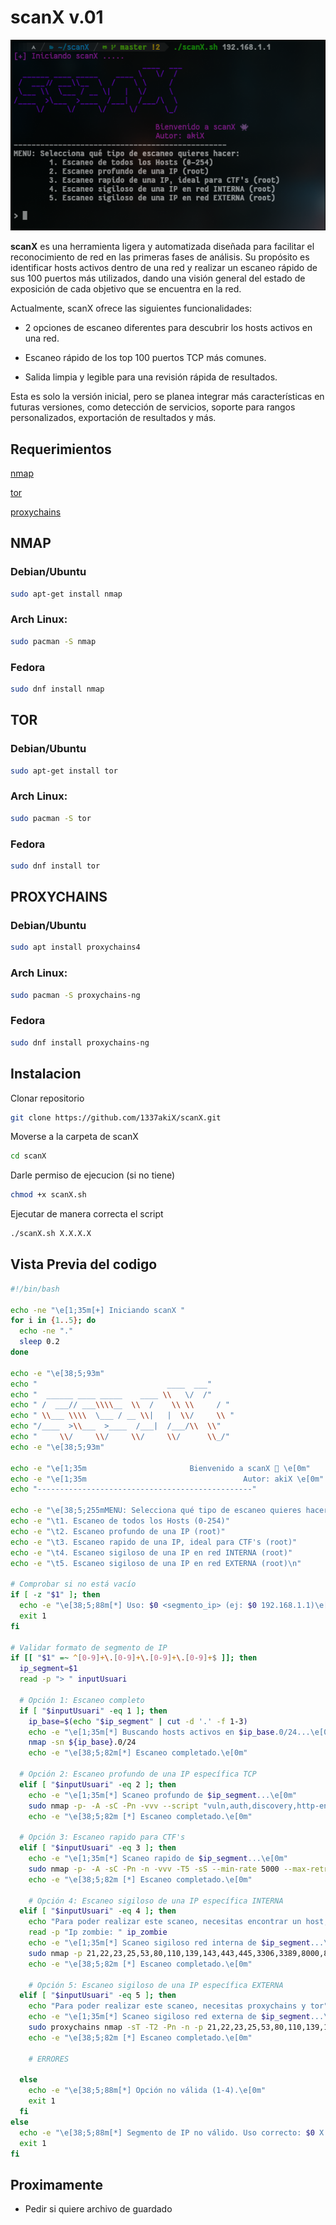 # **scanX v.01**

![imagen scanX](https://github.com/1337akiX/scanX/blob/master/screenshot12.png)


**scanX** es una herramienta ligera y automatizada diseñada para facilitar el reconocimiento de red en las primeras fases de análisis. Su propósito es identificar hosts activos dentro de una red y realizar un escaneo rápido de sus 100 puertos más utilizados, dando una visión general del estado de exposición de cada objetivo que se encuentra en la red.

Actualmente, scanX ofrece las siguientes funcionalidades:

- 2 opciones de escaneo diferentes para descubrir los hosts activos en una red.

- Escaneo rápido de los top 100 puertos TCP más comunes.

- Salida limpia y legible para una revisión rápida de resultados.

Esta es solo la versión inicial, pero se planea integrar más características en futuras versiones, como detección de servicios, soporte para rangos personalizados, exportación de resultados y más.
## Requerimientos
[nmap](https://nmap.org/)

[tor](https://www.torproject.org/)

[proxychains](https://github.com/rofl0r/proxychains-ng)

## NMAP
### Debian/Ubuntu
``` bash
sudo apt-get install nmap
```
### Arch Linux:
``` bash
sudo pacman -S nmap
```
### Fedora
``` bash
sudo dnf install nmap 
```
## TOR
### Debian/Ubuntu
``` bash
sudo apt-get install tor
```
### Arch Linux:
``` bash
sudo pacman -S tor
```
### Fedora
``` bash
sudo dnf install tor 
```
## PROXYCHAINS
### Debian/Ubuntu
``` bash
sudo apt install proxychains4
```
### Arch Linux:
``` bash
sudo pacman -S proxychains-ng
```
### Fedora
``` bash
sudo dnf install proxychains-ng
```

## Instalacion 
Clonar repositorio
``` bash
git clone https://github.com/1337akiX/scanX.git
```
Moverse a la carpeta de scanX
``` bash
cd scanX
```
Darle permiso de ejecucion (si no tiene)
``` bash
chmod +x scanX.sh
```
Ejecutar de manera correcta el script
``` bash
./scanX.sh X.X.X.X
```

## Vista Previa del codigo
```bash
#!/bin/bash

echo -ne "\e[1;35m[+] Iniciando scanX "
for i in {1..5}; do
  echo -ne "."
  sleep 0.2
done

echo -e "\e[38;5;93m"
echo "                             ____  ___"
echo "  ______ ____ _____    ____ \\   \/  /"
echo " /  ___// ___\\\\__  \\  /    \\ \\     / "
echo " \\___ \\\\  \___ / __ \\|   |  \\/     \\ "
echo "/____  >\\___  >____  /___|  /___/\\  \\"
echo "     \\/     \\/     \\/     \\/      \\_/"
echo -e "\e[38;5;93m"

echo -e "\e[1;35m  	                   	Bienvenido a scanX 👾 \e[0m"
echo -e "\e[1;35m       	            	       	Autor: akiX \e[0m"
echo "------------------------------------------------"

echo -e "\e[38;5;255mMENU: Selecciona qué tipo de escaneo quieres hacer:"
echo -e "\t1. Escaneo de todos los Hosts (0-254)"
echo -e "\t2. Escaneo profundo de una IP (root)"
echo -e "\t3. Escaneo rapido de una IP, ideal para CTF's (root)"
echo -e "\t4. Escaneo sigiloso de una IP en red INTERNA (root)"
echo -e "\t5. Escaneo sigiloso de una IP en red EXTERNA (root)\n"

# Comprobar si no está vacío
if [ -z "$1" ]; then
  echo -e "\e[38;5;88m[*] Uso: $0 <segmento_ip> (ej: $0 192.168.1.1)\e[0m"
  exit 1
fi

# Validar formato de segmento de IP
if [[ "$1" =~ ^[0-9]+\.[0-9]+\.[0-9]+\.[0-9]+$ ]]; then
  ip_segment=$1
  read -p "> " inputUsuari

  # Opción 1: Escaneo completo
  if [ "$inputUsuari" -eq 1 ]; then
    ip_base=$(echo "$ip_segment" | cut -d '.' -f 1-3)
    echo -e "\e[1;35m[*] Buscando hosts activos en $ip_base.0/24...\e[0m"
    nmap -sn ${ip_base}.0/24
    echo -e "\e[38;5;82m[*] Escaneo completado.\e[0m"

  # Opción 2: Escaneo profundo de una IP específica TCP
  elif [ "$inputUsuari" -eq 2 ]; then
    echo -e "\e[1;35m[*] Scaneo profundo de $ip_segment...\e[0m"
    sudo nmap -p- -A -sC -Pn -vvv --script "vuln,auth,discovery,http-enum,ftp-anon,ssh-auth-methods" $ip_segment
    echo -e "\e[38;5;82m [*] Escaneo completado.\e[0m"

  # Opción 3: Escaneo rapido para CTF's
  elif [ "$inputUsuari" -eq 3 ]; then
    echo -e "\e[1;35m[*] Scaneo rapido de $ip_segment...\e[0m"
    sudo nmap -p- -A -sC -Pn -n -vvv -T5 -sS --min-rate 5000 --max-retries 1 --host-timeout 30s --script "vuln,auth,discovery,http-enum,ftp-anon,ssh-auth-methods" $ip_segment
    echo -e "\e[38;5;82m [*] Escaneo completado.\e[0m"

    # Opción 4: Escaneo sigiloso de una IP específica INTERNA
  elif [ "$inputUsuari" -eq 4 ]; then
    echo "Para poder realizar este scaneo, necesitas encontrar un host, con poca actividad, puerto 80 abierto(default) y IPID secuencial (actualmente hay pocos que lo usen) "
    read -p "Ip zombie: " ip_zombie
    echo -e "\e[1;35m[*] Scaneo sigiloso red interna de $ip_segment...\e[0m"
    sudo nmap -p 21,22,23,25,53,80,110,139,143,443,445,3306,3389,8000,8080 -O -sCV -Pn -n -v -T3 --source-port 53 -f -D RND:5 --data-length 20 -sI $ip_zombie --script "firewall-bypass,auth,ftp-anon,ssh-auth-methods" $ip_segment
    echo -e "\e[38;5;82m [*] Escaneo completado.\e[0m"

    # Opción 5: Escaneo sigiloso de una IP específica EXTERNA
  elif [ "$inputUsuari" -eq 5 ]; then
    echo "Para poder realizar este scaneo, necesitas proxychains y tor"
    echo -e "\e[1;35m[*] Scaneo sigiloso red externa de $ip_segment...\e[0m"
    sudo proxychains nmap -sT -T2 -Pn -n -p 21,22,23,25,53,80,110,139,143,443,445,587,993,995,3306,3389,8000,8080 $ip_segment
    echo -e "\e[38;5;82m [*] Escaneo completado.\e[0m"

    # ERRORES

  else
    echo -e "\e[38;5;88m[*] Opción no válida (1-4).\e[0m"
    exit 1
  fi
else
  echo -e "\e[38;5;88m[*] Segmento de IP no válido. Uso correcto: $0 X.X.X.X\e[0m"
  exit 1
fi
```
## Proximamente
- Pedir si quiere archivo de guardado
